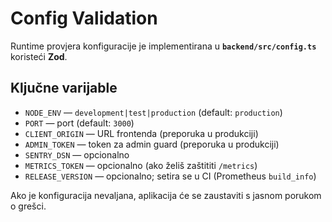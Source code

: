 # Config Validation

Runtime provjera konfiguracije je implementirana u **`backend/src/config.ts`** koristeći **Zod**.

## Ključne varijable
- `NODE_ENV` — `development|test|production` (default: `production`)
- `PORT` — port (default: `3000`)
- `CLIENT_ORIGIN` — URL frontenda (preporuka u produkciji)
- `ADMIN_TOKEN` — token za admin guard (preporuka u produkciji)
- `SENTRY_DSN` — opcionalno
- `METRICS_TOKEN` — opcionalno (ako želiš zaštititi `/metrics`)
- `RELEASE_VERSION` — opcionalno; setira se u CI (Prometheus `build_info`)

Ako je konfiguracija nevaljana, aplikacija će se zaustaviti s jasnom porukom o grešci.
